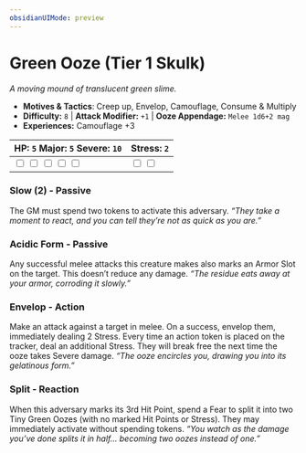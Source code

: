 ```yaml
---
obsidianUIMode: preview
---
```

# Green Ooze (Tier 1 Skulk)

*A moving mound of translucent green slime.*

- **Motives & Tactics**: Creep up, Envelop, Camouflage, Consume & Multiply
- **Difficulty:** `8` | **Attack Modifier:** `+1` | **Ooze Appendage:** `Melee 1d6+2 mag`
- **Experiences:** Camouflage +3

| HP: `5` Major: `5` Severe: `10` | Stress: `2` |
|--|--|
|  <input type="checkbox" unchecked id="a1cf19cd"> <input type="checkbox" unchecked id="275b33f3"> <input type="checkbox" unchecked id="9dc63588"> <input type="checkbox" unchecked id="495ba88d"> <input type="checkbox" unchecked id="a27db9bc"> |  <input type="checkbox" unchecked id="fb789574"> <input type="checkbox" unchecked id="25a47f53"> |

### Slow (2) - Passive

The GM must spend two tokens to activate this adversary. *“They take a moment to react, and you can tell they’re not as quick as you are.”*

### Acidic Form - Passive

Any successful melee attacks this creature makes also marks an Armor Slot on the target. This doesn’t reduce any damage. *“The residue eats away at your armor, corroding it slowly.”*

### Envelop - Action

Make an attack against a target in melee. On a success, envelop them, immediately dealing 2 Stress. Every time an action token is placed on the tracker, deal an additional Stress. They will break free the next time the ooze takes Severe damage. *“The ooze encircles you, drawing you into its gelatinous form.”*

### Split - Reaction

When this adversary marks its 3rd Hit Point, spend a Fear to split it into two Tiny Green Oozes (with no marked Hit Points or Stress). They may immediately activate without spending tokens. *“You watch as the damage you’ve done splits it in half… becoming two oozes instead of one.”*


